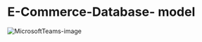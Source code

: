 # E-Commerce-Database- model
![MicrosoftTeams-image](https://user-images.githubusercontent.com/96085857/145914576-f3feb0dd-90e4-4769-868c-ef419b6a07cf.png)
